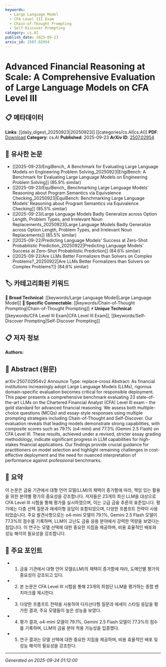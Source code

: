 ```yaml
---
keywords:
  - Large Language Model
  - CFA Level III Exam
  - Chain-of-Thought Prompting
  - Self-Discover Prompting
category: cs.AI
publish_date: 2025-09-23
arxiv_id: 2507.02954
---
```


<!-- KEYWORD_LINKING_METADATA:
{
  "processed_timestamp": "2025-09-24T01:12:00.806274",
  "vocabulary_version": "1.0",
  "selected_keywords": [
    "Large Language Model",
    "CFA Level III Exam",
    "Chain-of-Thought Prompting",
    "Self-Discover Prompting"
  ],
  "rejected_keywords": [],
  "similarity_scores": {
    "Large Language Model": 0.85,
    "CFA Level III Exam": 0.8,
    "Chain-of-Thought Prompting": 0.78,
    "Self-Discover Prompting": 0.7
  },
  "extraction_method": "AI_prompt_based",
  "budget_applied": true,
  "candidates_json": {
    "candidates": [
      {
        "surface": "Large Language Models",
        "canonical": "Large Language Model",
        "aliases": [
          "LLMs"
        ],
        "category": "broad_technical",
        "rationale": "Large Language Models are central to the study and align with existing vocabulary, facilitating connections across related research.",
        "novelty_score": 0.3,
        "connectivity_score": 0.9,
        "specificity_score": 0.5,
        "link_intent_score": 0.85
      },
      {
        "surface": "CFA Level III",
        "canonical": "CFA Level III Exam",
        "aliases": [
          "Chartered Financial Analyst Level III"
        ],
        "category": "unique_technical",
        "rationale": "This specific exam is a critical benchmark for financial reasoning and links to specialized financial education topics.",
        "novelty_score": 0.7,
        "connectivity_score": 0.6,
        "specificity_score": 0.9,
        "link_intent_score": 0.8
      },
      {
        "surface": "Chain-of-Thought",
        "canonical": "Chain-of-Thought Prompting",
        "aliases": [
          "CoT"
        ],
        "category": "specific_connectable",
        "rationale": "Chain-of-Thought is a specific prompting strategy that enhances model reasoning, linking to cognitive process studies.",
        "novelty_score": 0.65,
        "connectivity_score": 0.75,
        "specificity_score": 0.8,
        "link_intent_score": 0.78
      },
      {
        "surface": "Self-Discover",
        "canonical": "Self-Discover Prompting",
        "aliases": [],
        "category": "unique_technical",
        "rationale": "Self-Discover is a novel prompting strategy, offering unique insights into model interaction methods.",
        "novelty_score": 0.8,
        "connectivity_score": 0.5,
        "specificity_score": 0.85,
        "link_intent_score": 0.7
      }
    ],
    "ban_list_suggestions": [
      "financial institutions",
      "model selection",
      "professional benchmarks"
    ]
  },
  "decisions": [
    {
      "candidate_surface": "Large Language Models",
      "resolved_canonical": "Large Language Model",
      "decision": "linked",
      "scores": {
        "novelty": 0.3,
        "connectivity": 0.9,
        "specificity": 0.5,
        "link_intent": 0.85
      }
    },
    {
      "candidate_surface": "CFA Level III",
      "resolved_canonical": "CFA Level III Exam",
      "decision": "linked",
      "scores": {
        "novelty": 0.7,
        "connectivity": 0.6,
        "specificity": 0.9,
        "link_intent": 0.8
      }
    },
    {
      "candidate_surface": "Chain-of-Thought",
      "resolved_canonical": "Chain-of-Thought Prompting",
      "decision": "linked",
      "scores": {
        "novelty": 0.65,
        "connectivity": 0.75,
        "specificity": 0.8,
        "link_intent": 0.78
      }
    },
    {
      "candidate_surface": "Self-Discover",
      "resolved_canonical": "Self-Discover Prompting",
      "decision": "linked",
      "scores": {
        "novelty": 0.8,
        "connectivity": 0.5,
        "specificity": 0.85,
        "link_intent": 0.7
      }
    }
  ]
}
-->

# Advanced Financial Reasoning at Scale: A Comprehensive Evaluation of Large Language Models on CFA Level III

## 📋 메타데이터

**Links**: [[daily_digest_20250923|20250923]] [[categories/cs.AI|cs.AI]]
**PDF**: [Download](https://arxiv.org/pdf/2507.02954.pdf)
**Category**: cs.AI
**Published**: 2025-09-23
**ArXiv ID**: [2507.02954](https://arxiv.org/abs/2507.02954)

## 🔗 유사한 논문
- [[2025-09-23/EngiBench_ A Benchmark for Evaluating Large Language Models on Engineering Problem Solving_20250923|EngiBench: A Benchmark for Evaluating Large Language Models on Engineering Problem Solving]] (85.9% similar)
- [[2025-09-23/EquiBench_ Benchmarking Large Language Models' Reasoning about Program Semantics via Equivalence Checking_20250923|EquiBench: Benchmarking Large Language Models' Reasoning about Program Semantics via Equivalence Checking]] (85.5% similar)
- [[2025-09-23/Large Language Models Badly Generalize across Option Length, Problem Types, and Irrelevant Noun Replacements_20250923|Large Language Models Badly Generalize across Option Length, Problem Types, and Irrelevant Noun Replacements]] (85.5% similar)
- [[2025-09-22/Predicting Language Models' Success at Zero-Shot Probabilistic Prediction_20250922|Predicting Language Models' Success at Zero-Shot Probabilistic Prediction]] (84.6% similar)
- [[2025-09-22/Are LLMs Better Formalizers than Solvers on Complex Problems?_20250922|Are LLMs Better Formalizers than Solvers on Complex Problems?]] (84.6% similar)

## 🏷️ 카테고리화된 키워드
**🧠 Broad Technical**: [[keywords/Large Language Model|Large Language Model]]
**🔗 Specific Connectable**: [[keywords/Chain-of-Thought Prompting|Chain-of-Thought Prompting]]
**⚡ Unique Technical**: [[keywords/CFA Level III Exam|CFA Level III Exam]], [[keywords/Self-Discover Prompting|Self-Discover Prompting]]

## 📋 저자 정보

**Authors:** 

## 📄 Abstract (원문)

arXiv:2507.02954v2 Announce Type: replace-cross 
Abstract: As financial institutions increasingly adopt Large Language Models (LLMs), rigorous domain-specific evaluation becomes critical for responsible deployment. This paper presents a comprehensive benchmark evaluating 23 state-of-the-art LLMs on the Chartered Financial Analyst (CFA) Level III exam - the gold standard for advanced financial reasoning. We assess both multiple-choice questions (MCQs) and essay-style responses using multiple prompting strategies including Chain-of-Thought and Self-Discover. Our evaluation reveals that leading models demonstrate strong capabilities, with composite scores such as 79.1% (o4-mini) and 77.3% (Gemini 2.5 Flash) on CFA Level III. These results, achieved under a revised, stricter essay grading methodology, indicate significant progress in LLM capabilities for high-stakes financial applications. Our findings provide crucial guidance for practitioners on model selection and highlight remaining challenges in cost-effective deployment and the need for nuanced interpretation of performance against professional benchmarks.

## 📝 요약

이 논문은 금융 기관에서 대형 언어 모델(LLM)의 채택이 증가함에 따라, 책임 있는 활용을 위한 분야별 평가의 중요성을 강조합니다. 저자들은 23개의 최신 LLM을 대상으로 CFA Level III 시험을 통해 평가를 실시하였으며, 이는 고급 금융 추론의 표준입니다. 평가에는 다중 선택 질문과 에세이형 응답이 포함되었으며, 다양한 프롬프트 전략이 사용되었습니다. 주요 발견사항으로는 o4-mini 모델이 79.1%, Gemini 2.5 Flash 모델이 77.3%의 점수를 기록하며, LLM이 고난도 금융 응용 분야에서 강력한 역량을 보였다는 점입니다. 이 연구는 모델 선택에 대한 중요한 지침을 제공하며, 비용 효율적인 배포와 성능 해석의 필요성을 강조합니다.

## 🎯 주요 포인트

- 1. 금융 기관에서 대형 언어 모델(LLM)의 채택이 증가함에 따라, 도메인별 평가의 중요성이 강조되고 있다.
- 2. 본 논문은 CFA Level III 시험을 통해 23개의 최첨단 LLM을 평가하는 종합 벤치마크를 제시한다.
- 3. 다양한 프롬프트 전략을 사용하여 다지선다형 질문과 에세이 스타일 응답을 평가한 결과, 주요 모델들이 높은 성능을 보였다.
- 4. 평가 결과, o4-mini 모델이 79.1%, Gemini 2.5 Flash 모델이 77.3%의 점수를 기록하며, LLM의 금융 분야 적용 가능성을 입증했다.
- 5. 연구 결과는 모델 선택에 대한 중요한 지침을 제공하며, 비용 효율적인 배포 및 성능 해석의 필요성을 강조한다.


---

*Generated on 2025-09-24 01:12:00*